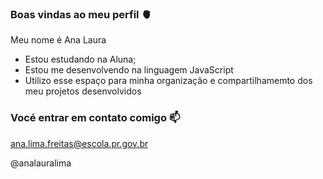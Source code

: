 ### Boas vindas ao meu perfil 🫀

Meu nome é Ana Laura 

- Estou estudando na Aluna;
- Estou me desenvolvendo na linguagem JavaScript
- Utilizo esse espaço para minha organizaçâo e compartilhamemto dos meu projetos desenvolvidos
  
### Vocé entrar em contato comigo 📫

ana.lima.freitas@escola.pr.gov.br

@analauralima


